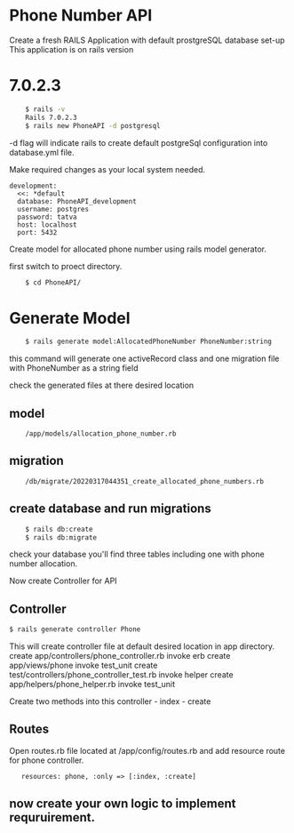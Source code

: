 # Phone Number API

Create a fresh RAILS Application with default prostgreSQL database set-up
This application is on rails version
# 7.0.2.3

```bash
    $ rails -v
    Rails 7.0.2.3
    $ rails new PhoneAPI -d postgresql
```
-d flag will indicate rails to create default postgreSql configuration into database.yml file.

Make required changes as your local system needed. 

```rails
development:
  <<: *default
  database: PhoneAPI_development
  username: postgres
  password: tatva
  host: localhost
  port: 5432
```
Create model for allocated phone number using rails model generator.

first switch to proect directory.
```bash
    $ cd PhoneAPI/
```
# Generate Model

```bash
    $ rails generate model:AllocatedPhoneNumber PhoneNumber:string
```
this command will generate one activeRecord class and one migration file with PhoneNumber as a string field

check the generated files at there desired location

## model
```rails
    /app/models/allocation_phone_number.rb
```
## migration
```rails
    /db/migrate/20220317044351_create_allocated_phone_numbers.rb
```
## create database and run migrations
```bash
    $ rails db:create
    $ rails db:migrate
```
check your database you'll find three tables including one with phone number allocation.

Now create Controller for API

## Controller
```bash
$ rails generate controller Phone
```
This will create controller file at default desired location in app directory.
 create  app/controllers/phone_controller.rb
      invoke  erb
      create    app/views/phone
      invoke  test_unit
      create    test/controllers/phone_controller_test.rb
      invoke  helper
      create    app/helpers/phone_helper.rb
      invoke    test_unit

Create two methods into this controller 
    - index
    - create

## Routes
Open routes.rb file located at /app/config/routes.rb and add resource route for phone controller.
 ```rails
    resources: phone, :only => [:index, :create]
```
## now create your own logic to implement requruirement.

